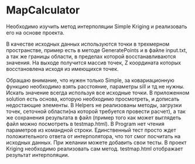 # MapCalculator

Необходимо изучить метод интерполяции Simple Kriging и реализовать его на основе проекта.

В качестве исходных данных используются точки в трехмерном пространстве, пример есть в методе GeneratePoints и в файле input.txt, а так же границы области, в пределах которой восстанавливаются значения.
На выходе получится массив точек, Z координата которых восстановлена исходя из имеющихся точек.

Обращаю внимание, что нужен только Simple, за ковариационную функцию необходимо взять расстояние, параметры sill и тд не нужны. Искать значение всегда используя все исходные точки.
В приложенном solution есть основа, которую необходимо просмотреть, и дописать недостающие элементы.
В Helpers не реализованы методы, загрузки точек, сеточной области(на которой требуется провести расчет), а так же сохранения результата в файл (пример того как может выглядеть файл можно посмотреть в testmap.html).
В Program нет чтения параметров из командной строки.
Единственный тест просто ждет положительного ответа от интерполятора, что тот смог посчитать на исходных данных. При желании можете добавить свои тесты.
В проект Kriging необходимо реализовать сам метод.
testmap.html отображает результат интерполяции. 
